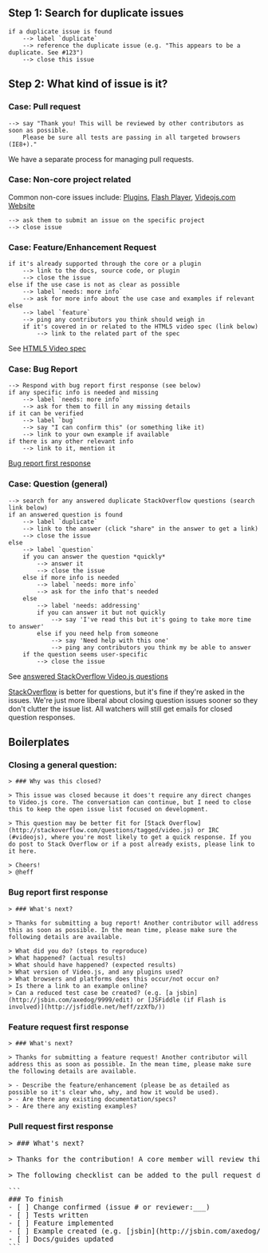 ## Step 1: Search for duplicate issues

    if a duplicate issue is found
        --> label `duplicate`
        --> reference the duplicate issue (e.g. "This appears to be a duplicate. See #123")
        --> close this issue

## Step 2: What kind of issue is it?

### Case: Pull request

    --> say "Thank you! This will be reviewed by other contributors as soon as possible. 
        Please be sure all tests are passing in all targeted browsers (IE8+)."

We have a separate process for managing pull requests.

### Case: Non-core project related
Common non-core issues include:
[Plugins](https://github.com/videojs/video.js/wiki/Plugins), 
[Flash Player](https://github.com/videojs/video-js-swf), 
[Videojs.com Website](https://github.com/videojs/videojs.com)

    --> ask them to submit an issue on the specific project  
    --> close issue

### Case: Feature/Enhancement Request

    if it's already supported through the core or a plugin
        --> link to the docs, source code, or plugin
        --> close the issue
    else if the use case is not as clear as possible
        --> label `needs: more info`
        --> ask for more info about the use case and examples if relevant
    else
        --> label `feature`
        --> ping any contributors you think should weigh in
        if it's covered in or related to the HTML5 video spec (link below)
            --> link to the related part of the spec

See [HTML5 Video spec](http://www.whatwg.org/specs/web-apps/current-work/multipage/the-video-element.html)

### Case: Bug Report
    --> Respond with bug report first response (see below)
    if any specific info is needed and missing
        --> label `needs: more info`
        --> ask for them to fill in any missing details
    if it can be verified
        --> label `bug`
        --> say "I can confirm this" (or something like it)
        --> link to your own example if available
    if there is any other relevant info
        --> link to it, mention it

[Bug report first response](#wiki-bug-report-first-response)

### Case: Question (general)

    --> search for any answered duplicate StackOverflow questions (search link below)
    if an answered question is found
        --> label `duplicate`
        --> link to the answer (click "share" in the answer to get a link)
        --> close the issue
    else
        --> label `question`
        if you can answer the question *quickly*
            --> answer it
            --> close the issue
        else if more info is needed
            --> label `needs: more info`
            --> ask for the info that's needed
        else
            --> label 'needs: addressing'
            if you can answer it but not quickly
                --> say 'I've read this but it's going to take more time to answer'
            else if you need help from someone
                --> say 'Need help with this one'
                --> ping any contributors you think my be able to answer
        if the question seems user-specific
            --> close the issue

See [answered StackOverflow Video.js questions](http://stackoverflow.com/search?q=%5Bvideo.js%5D+answers%3A1)

[StackOverflow](http://stackoverflow.com/questions/tagged/video.js) is better for questions, but it's fine if they're asked in the issues. We're just more liberal about closing question issues sooner so they don't clutter the issue list. All watchers will still get emails for closed question responses.

## Boilerplates

### Closing a general question:

```
> ### Why was this closed?

> This issue was closed because it does't require any direct changes to Video.js core. The conversation can continue, but I need to close this to keep the open issue list focused on development.

> This question may be better fit for [Stack Overflow](http://stackoverflow.com/questions/tagged/video.js) or IRC (#videojs), where you're most likely to get a quick response. If you do post to Stack Overflow or if a post already exists, please link to it here.

> Cheers!  
> @heff
```

### Bug report first response

```
> ### What's next?

> Thanks for submitting a bug report! Another contributor will address this as soon as possible. In the mean time, please make sure the following details are available.

> What did you do? (steps to reproduce)  
> What happened? (actual results)  
> What should have happened? (expected results)  
> What version of Video.js, and any plugins used?  
> What browsers and platforms does this occur/not occur on?  
> Is there a link to an example online?  
> Can a reduced test case be created? (e.g. [a jsbin](http://jsbin.com/axedog/9999/edit) or [JSFiddle (if Flash is involved)](http://jsfiddle.net/heff/zzXfb/)) 
```

### Feature request first response

```
> ### What's next?

> Thanks for submitting a feature request! Another contributor will address this as soon as possible. In the mean time, please make sure the following details are available.

> - Describe the feature/enhancement (please be as detailed as possible so it's clear who, why, and how it would be used).
> - Are there any existing documentation/specs?
> - Are there any existing examples?
```

### Pull request first response

<pre>
> ### What's next?

> Thanks for the contribution! A core member will review this as soon as possible. In the mean time, please make sure any related issues have been mentioned. 

> The following checklist can be added to the pull request description to track progress through the requirements.

```
### To finish
- [ ] Change confirmed (issue # or reviewer:___)
- [ ] Tests written  
- [ ] Feature implemented  
- [ ] Example created (e.g. [jsbin](http://jsbin.com/axedog/9999/edit))  
- [ ] Docs/guides updated  
```
</pre>
